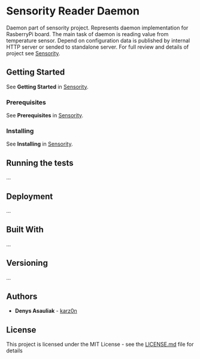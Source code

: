 # Sensority Reader Daemon
Daemon part of sensority project. Represents daemon implementation for RasberryPi board. The main task of daemon is reading value from temperature sensor.
Depend on configuration data is published by internal HTTP server or sended to standalone server.
For full review and details of project see [Sensority](https://blog.denoming.in.ua/sensority).

## Getting Started
See **Getting Started** in [Sensority](https://blog.denoming.in.ua/sensority).

### Prerequisites
See **Prerequisites** in [Sensority](https://blog.denoming.in.ua/sensority).

### Installing
See **Installing** in [Sensority](https://blog.denoming.in.ua/sensority).

## Running the tests
...

## Deployment
...

## Built With
...

## Versioning
...

## Authors
* **Denys Asauliak** - [karz0n](https://github.com/karz0n)

## License
This project is licensed under the MIT License - see the [LICENSE.md](LICENSE.md) file for details

